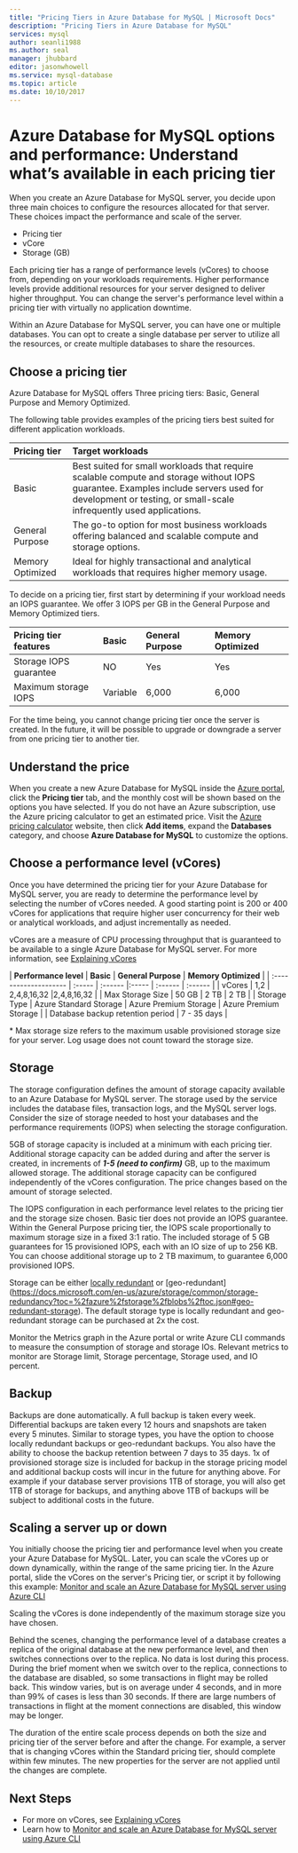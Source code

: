 ```yaml
---
title: "Pricing Tiers in Azure Database for MySQL | Microsoft Docs"
description: "Pricing Tiers in Azure Database for MySQL"
services: mysql
author: seanli1988
ms.author: seal
manager: jhubbard
editor: jasonwhowell
ms.service: mysql-database
ms.topic: article
ms.date: 10/10/2017
---
```

# Azure Database for MySQL options and performance: Understand what’s available in each pricing tier
When you create an Azure Database for MySQL server, you decide upon three main choices to configure the resources allocated for that server. These choices impact the performance and scale of the server.
- Pricing tier
- vCore
- Storage (GB)

Each pricing tier has a range of performance levels (vCores) to choose from, depending on your workloads requirements. Higher performance levels provide additional resources for your server designed to deliver higher throughput. You can change the server's performance level within a pricing tier with virtually no application downtime.


Within an Azure Database for MySQL server, you can have one or multiple databases. You can opt to create a single database per server to utilize all the resources, or create multiple databases to share the resources. 

## Choose a pricing tier
Azure Database for MySQL offers Three pricing tiers: Basic, General Purpose and Memory Optimized.

The following table provides examples of the pricing tiers best suited for different application workloads.

| Pricing tier | Target workloads |
| :----------- | :----------------|
| Basic | Best suited for small workloads that require scalable compute and storage without IOPS guarantee. Examples include servers used for development or testing, or small-scale infrequently used applications. |
| General Purpose | The go-to option for most business workloads offering balanced and scalable compute and storage options.|
| Memory Optimized | Ideal for highly transactional and analytical workloads that requires higher memory usage.|

To decide on a pricing tier, first start by determining if your workload needs an IOPS guarantee. We offer 3 IOPS per GB in the General Purpose and Memory Optimized tiers.

| **Pricing tier features** | **Basic** | **General Purpose** | **Memory Optimized** |
| :------------------------ | :-------- | :----------- | :----------- |
| Storage IOPS guarantee | NO | Yes | Yes |   
| Maximum storage IOPS | Variable | 6,000 | 6,000 |  


For the time being, you cannot change pricing tier once the server is created. In the future, it will be possible to upgrade or downgrade a server from one pricing tier to another tier.

## Understand the price
When you create a new Azure Database for MySQL inside the [Azure portal](https://portal.azure.com/#create/Microsoft.MySQLServer), click the **Pricing tier** tab, and the monthly cost will be shown based on the options you have selected. If you do not have an Azure subscription, use the Azure pricing calculator to get an estimated price. Visit the [Azure pricing calculator](https://azure.microsoft.com/pricing/calculator/) website, then click **Add items**, expand the **Databases** category, and choose **Azure Database for MySQL** to customize the options.

## Choose a performance level (vCores)
Once you have determined the pricing tier for your Azure Database for MySQL server, you are ready to determine the performance level by selecting the number of vCores needed. A good starting point is 200 or 400 vCores for applications that require higher user concurrency for their web or analytical workloads, and adjust incrementally as needed. 

vCores are a measure of CPU processing throughput that is guaranteed to be available to a single Azure Database for MySQL server. For more information, see [Explaining vCores](concepts-compute-unit-and-storage.md)


| **Performance level** | **Basic** | **General Purpose** | **Memory Optimized** |
| :-------------------- | :----- | :------ |:----- | :------ | :------ |
| vCores | 1,2 | 2,4,8,16,32 |2,4,8,16,32 |
| Max Storage Size | 50 GB | 2 TB | 2 TB | 
| Storage Type | Azure Standard Storage | Azure Premium Storage | Azure Premium Storage | 
| Database backup retention period | 7 - 35 days |


\* Max storage size refers to the maximum usable provisioned storage size for your server. Log usage does not count toward the storage size.

## Storage 
The storage configuration defines the amount of storage capacity available to an Azure Database for MySQL server. The storage used by the service includes the database files, transaction logs, and the MySQL server logs. Consider the size of storage needed to host your databases and the performance requirements (IOPS) when selecting the storage configuration.

5GB of storage capacity is included at a minimum with each pricing tier. Additional storage capacity can be added during and after the server is created, in increments of ***1-5 (need to confirm)*** GB, up to the maximum allowed storage. The additional storage capacity can be configured independently of the vCores configuration. The price changes based on the amount of storage selected.

The IOPS configuration in each performance level relates to the pricing tier and the storage size chosen. Basic tier does not provide an IOPS guarantee. Within the General Purpose pricing tier, the IOPS scale proportionally to maximum storage size in a fixed 3:1 ratio. The included storage of 5 GB guarantees for 15 provisioned IOPS, each with an IO size of up to 256 KB. You can choose additional storage up to 2 TB maximum, to guarantee 6,000 provisioned IOPS.

Storage can be either [locally redundant](https://docs.microsoft.com/en-us/azure/storage/common/storage-redundancy?toc=%2fazure%2fstorage%2fblobs%2ftoc.json#locally-redundant-storage) or [geo-redundant] (https://docs.microsoft.com/en-us/azure/storage/common/storage-redundancy?toc=%2fazure%2fstorage%2fblobs%2ftoc.json#geo-redundant-storage). The default storage type is locally redundant and geo-redundant storage can be purchased at 2x the cost.  

Monitor the Metrics graph in the Azure portal or write Azure CLI commands to measure the consumption of storage and storage IOs. Relevant metrics to monitor are Storage limit, Storage percentage, Storage used, and IO percent.

## Backup
Backups are done automatically. A full backup is taken every week. Differential backups are taken every 12 hours and snapshots are taken every 5 minutes. Similar to storage types, you have the option to choose locally redundant backups or geo-redundant backups. You also have the ability to choose the backup retention between 7 days to 35 days. 1x of provisioned storage size is included for backup in the storage pricing model and additional backup costs will incur in the future for anything above. For example if your database server provisions 1TB of storage, you will also get 1TB of storage for backups, and anything above 1TB of backups will be subject to additional costs in the future.


## Scaling a server up or down
You initially choose the pricing tier and performance level when you create your Azure Database for MySQL. Later, you can scale the vCores up or down dynamically, within the range of the same pricing tier. In the Azure portal, slide the vCores on the server's Pricing tier, or script it by following this example: [Monitor and scale an Azure Database for MySQL server using Azure CLI](scripts/sample-scale-server.md)

Scaling the vCores is done independently of the maximum storage size you have chosen.

Behind the scenes, changing the performance level of a database creates a replica of the original database at the new performance level, and then switches connections over to the replica. No data is lost during this process. During the brief moment when we switch over to the replica, connections to the database are disabled, so some transactions in flight may be rolled back. This window varies, but is on average under 4 seconds, and in more than 99% of cases is less than 30 seconds. If there are large numbers of transactions in flight at the moment connections are disabled, this window may be longer.

The duration of the entire scale process depends on both the size and pricing tier of the server before and after the change. For example, a server that is changing vCores within the Standard pricing tier, should complete within few minutes. The new properties for the server are not applied until the changes are complete.

## Next Steps
- For more on vCores, see [Explaining vCores](concepts-compute-unit-and-storage.md)
- Learn how to [Monitor and scale an Azure Database for MySQL server using Azure CLI](scripts/sample-scale-server.md)

